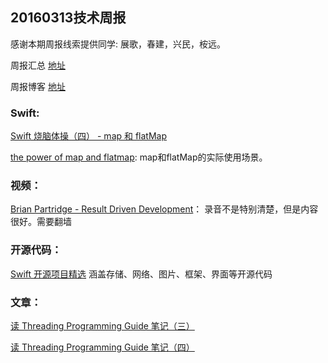 
## 20160313技术周报

感谢本期周报线索提供同学: 展歌，春建，兴民，桉远。

周报汇总 [地址](https://github.com/BaiduHiDeviOS/iOS-Tech-Weekly)

周报博客 [地址](http://baiduhidevios.github.io/)


### Swift:
[Swift 烧脑体操（四） - map 和 flatMap](http://blog.devtang.com/2016/03/05/swift-gym-4-map-and-flatmap/)

[the power of map and flatmap](http://blog.xebia.com/the-power-of-map-and-flatmap-of-swift-optionals/): map和flatMap的实际使用场景。

### 视频：
[Brian Partridge - Result Driven Development](https://www.youtube.com/watch?v=aCm68xAWrno)： 录音不是特别清楚，但是内容很好。需要翻墙

### 开源代码：
[Swift 开源项目精选](http://dev.swiftguide.cn/archive/featured-open-source-projects-in-swift_v1.0.html) 涵盖存储、网络、图片、框架、界面等开源代码

### 文章：
[读 Threading Programming Guide 笔记（三）](http://www.devtalking.com/articles/read-threading-programming-guide-3/)

[读 Threading Programming Guide 笔记（四）](http://www.devtalking.com/articles/read-threading-programming-guide-4/)

